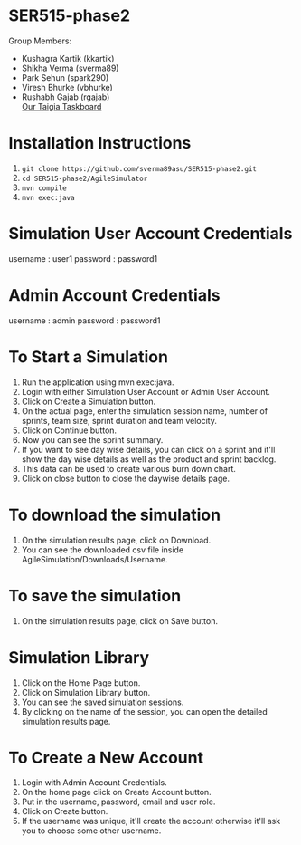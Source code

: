 # SER515-phase2
Group Members:
* Kushagra Kartik (kkartik)
* Shikha Verma (sverma89)
* Park Sehun (spark290)
* Viresh Bhurke (vbhurke)
* Rushabh Gajab (rgajab)   
[Our Taigia Taskboard](https://tree.taiga.io/project/sverma89-ser515-fall23-project-template/taskboard/sprint-2-4148)

# Installation Instructions
1. `git clone https://github.com/sverma89asu/SER515-phase2.git`
2. `cd SER515-phase2/AgileSimulator`
3. `mvn compile`
4. `mvn exec:java`

# Simulation User Account Credentials
username : user1
password : password1

# Admin Account Credentials
username : admin
password : password1

# To Start a Simulation
1. Run the application using mvn exec:java.
2. Login with either Simulation User Account or Admin User Account.
3. Click on Create a Simulation button.
4. On the actual page, enter the simulation session name, number of sprints, team size, sprint duration and team velocity.
5. Click on Continue button.
6. Now you can see the sprint summary.
7. If you want to see day wise details, you can click on a sprint and it'll show the day wise details as well as the product and sprint backlog.
8. This data can be used to create various burn down chart.
9. Click on close button to close the daywise details page.

# To download the simulation
1. On the simulation results page, click on Download.
2. You can see the downloaded csv file inside AgileSimulation/Downloads/Username.

# To save the simulation
1. On the simulation results page, click on Save button.

# Simulation Library
1. Click on the Home Page button.
2. Click on Simulation Library button.
3. You can see the saved simulation sessions.
4. By clicking on the name of the session, you can open the detailed simulation results page.

# To Create a New Account
1. Login with Admin Account Credentials.
2. On the home page click on Create Account button.
3. Put in the username, password, email and user role.
4. Click on Create button.
5. If the username was unique, it'll create the account otherwise it'll ask you to choose some other username.
